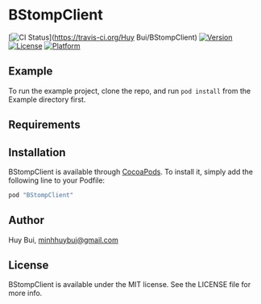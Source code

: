 # BStompClient

[![CI Status](http://img.shields.io/travis/buiminhhuy/BStompClient.svg?style=flat)](https://travis-ci.org/Huy Bui/BStompClient)
[![Version](https://img.shields.io/cocoapods/v/BStompClient.svg?style=flat)](http://cocoapods.org/pods/BStompClient)
[![License](https://img.shields.io/cocoapods/l/BStompClient.svg?style=flat)](http://cocoapods.org/pods/BStompClient)
[![Platform](https://img.shields.io/cocoapods/p/BStompClient.svg?style=flat)](http://cocoapods.org/pods/BStompClient)

## Example

To run the example project, clone the repo, and run `pod install` from the Example directory first.

## Requirements

## Installation

BStompClient is available through [CocoaPods](http://cocoapods.org). To install
it, simply add the following line to your Podfile:

```ruby
pod "BStompClient"
```

## Author

Huy Bui, minhhuybui@gmail.com

## License

BStompClient is available under the MIT license. See the LICENSE file for more info.
